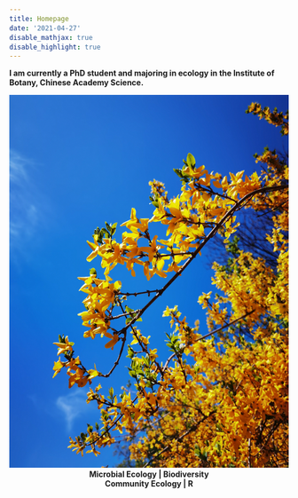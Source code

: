 ```yaml
---
title: Homepage
date: '2021-04-27'
disable_mathjax: true
disable_highlight: true
---
```


<b> I am currently a PhD student and majoring in ecology in the Institute of Botany, Chinese Academy Science. </b>

<div id="widerimg">
    <img src="static/images/Forsythia_suspensa.jpg">
</div>

<center><strong> Microbial Ecology | Biodiversity </strong></center>

<center><strong> Community Ecology | R </strong></center>
